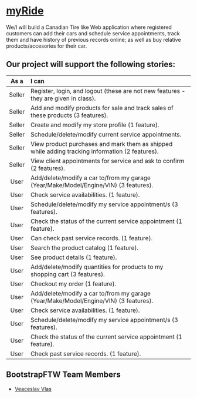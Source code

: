 # [myRide](/Website)


We/I will build a Canadian Tire like Web application where registered customers can add their cars and schedule service appointments, track them and have history of previous records online; as well as buy relative products/accesories for their car.
## Our project will support the following stories:

| **As a** | **I can**                                                                                      |
|:--------:|:-----------------------------------------------------------------------------------------------|
|  Seller  | Register, login, and logout (these are not new features - they are given in class).            |
|  Seller  | Add and modify products for sale and track sales of these products (3 features).               |
|  Seller  | Create and modify my store profile (1 feature).                                                |
|  Seller  | Schedule/delete/modify current service appointments.                                           |
|  Seller  | View product purchases and mark them as shipped while adding tracking information (2 features).|
|  Seller  | View client appointments for service and ask to confirm (2 features).                          |
|  User    | Add/delete/modify a car to/from my garage (Year/Make/Model/Engine/VIN) (3 features).           |
|  User    | Check service availabilities. (1 feature).                                                     |
|  User    | Schedule/delete/modify my service appointment/s (3 features).                                  |
|  User    | Check the status of the current service appointment (1 feature).                               |
|  User    | Can check past service records. (1 feature).                                                   |
|  User    | Search the product catalog (1 feature).                                                        |
|  User    | See product details (1 feature).                                                               |
|  User    | Add/delete/modify quantities for products to my shopping cart (3 features).                    |
|  User    | Checkout my order (1 feature).                                                                 |
|  User    | Add/delete/modify a car to/from my garage (Year/Make/Model/Engine/VIN) (3 features).           |
|  User    | Check service availabilities. (1 feature).                                                     |
|  User    | Schedule/delete/modify my service appointment/s (3 features).                                  |
|  User    | Check the status of the current service appointment (1 feature).                               |
|  User    | Check past service records. (1 feature).                                                       |


## BootstrapFTW Team Members
- [Veaceslav Vlas](https://github.com/vlasslavic)